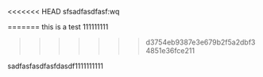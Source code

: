 <<<<<<< HEAD
sfsadfasdfasf:wq

=======
this is a test
111111111
>>>>>>> d3754eb9387e3e679b2f5a2dbf34851e36fce211



sadfasfasdfasfdasdf1111111111
